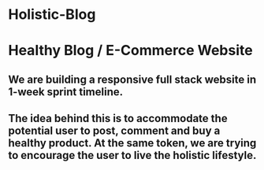 # Holistic-Blog

<h1> Healthy Blog / E-Commerce Website</h1>

<h2> We are building a responsive full stack website in 1-week sprint timeline.   </h2>
<h2> The idea behind this is to accommodate the potential user to post, comment and buy a healthy product. At the same token, we are trying to encourage the user to live the holistic lifestyle. </h2>



